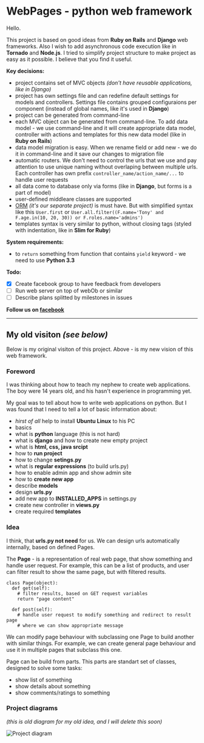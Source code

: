 WebPages - python web framework
===

Hello.

This project is based on good ideas from **Ruby on Rails** and **Django** web frameworks. Also I wish to add asynchronous code execution like in **Tornado** and **Node.js**. I tried to simplify project structure to make project as easy as it possible. I believe that you find it useful.

**Key decisions:**
 * project contains set of MVC objects *(don't have reusable applications, like in Django)*
 * project has own settings file and can redefine default settings for models and controllers. Settings file contains grouped configuraions per component (instead of global names, like it's used in **Django**)
 * project can be generated from command-line
 * each MVC object can be generated from command-line. To add data model - we use command-line and it will create appropriate data model, controller with actions and templates for this new data model (like in **Ruby on Rails**)
 * data model migration is easy. When we rename field or add new - we do it in command-line and it save our changes to migration file
 * automatic routers. We don't need to control the urls that we use and pay attention to use unique naming without overlaping between multiple urls. Each controller has own prefix `controller_name/action_name/...` to handle user requests
 * all data come to database only via forms (like in **Django**, but forms is a part of model)
 * user-defined middleare classes are supported
 * [ORM](https://github.com/webpages/orm) *(it's our separate project)* is must have. But with simplified syntax like this `User.first` or `User.all.filter((F.name='Tony' and F.age.in(10, 20, 30)) or F.roles.name='admins')`
 * templates syntax is very similar to python, without closing tags (styled with indentation, like in **Slim for Ruby**)

**System requirements:**
 * to `return` something from function that contains `yield` keyword - we need to use **Python 3.3**


**Todo:**

- [x] Create facebook group to have feedback from developers
- [ ] Run web server on top of webOb or similar
- [ ] Describe plans splitted by milestones in issues

**Follow us on [facebook](https://www.facebook.com/WebPagesFramework)**

*****

My old visiton *(see below)*
-----

Below is my original visiton of this project. Above - is my new vision of this web framework.

### Foreword

I was thinking about how to teach my nephew to create web applications. The boy were 14 years old, and his hasn't experience in programming yet.

My goal was to tell about how to write web applications on python. But I was found that I need to tell a lot of basic information about:
 - *hirst of all* help to install **Ubuntu Linux** to his PC
 - basics
  - what is **python** language (this is not hard)
  - what is **django** and how to create new empty project
  - what is **html, css, java srcipt**
 - how to **run project**
  - how to change **setings.py**
  - what is **regular expressions** (to build urls.py)
  - how to enable admin app and show admin site
 - how to **create new app**
  - describe **models**
  - design **urls.py**
  - add new app to **INSTALLED_APPS** in settings.py
  - create new controller in **views.py**
  - create required **templates**


### Idea

I think, that **urls.py not need** for us. We can design urls automatically internally, based on defined Pages.

The **Page** - is a representation of real web page, that show something and handle user request. For example, this can be a list of products, and user can filter result to show the same page, but with filtered results.

    class Page(object):
      def get(self):
        # filter results, based on GET request variables
        return "page content"
      
      def post(self):
        # handle user request to modify something and redirect to result page
        # where we can show appropriate message

We can modify page behaviour with subclassing one Page to build another with similar things. For example, we can create general page behaviour and use it in multiple pages that subclass this one.

Page can be build from parts. This parts are standart set of classes, designed to solve some tasks:
 - show list of something
 - show details about something
 - show comments/ratings to something


### Project diagrams

*(this is old diagram for my old idea, and I will delete this soon)*

![Project diagram](https://raw.github.com/1st/webpages/master/rapidpy_framework_diagram.png "Project diagram")
